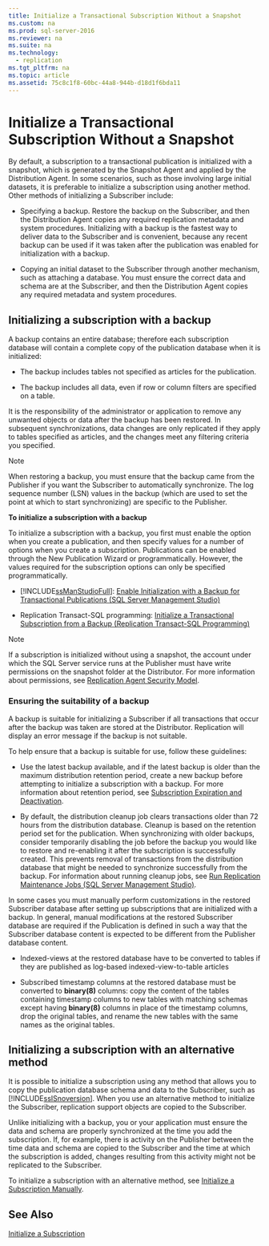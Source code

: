 ```yaml
---
title: Initialize a Transactional Subscription Without a Snapshot
ms.custom: na
ms.prod: sql-server-2016
ms.reviewer: na
ms.suite: na
ms.technology: 
  - replication
ms.tgt_pltfrm: na
ms.topic: article
ms.assetid: 75c8c1f8-60bc-44a8-944b-d18d1f6bda11
---
```

# Initialize a Transactional Subscription Without a Snapshot
  By default, a subscription to a transactional publication is initialized with a snapshot, which is generated by the Snapshot Agent and applied by the Distribution Agent. In some scenarios, such as those involving large initial datasets, it is preferable to initialize a subscription using another method. Other methods of initializing a Subscriber include:  
  
-   Specifying a backup. Restore the backup on the Subscriber, and then the Distribution Agent copies any required replication metadata and system procedures. Initializing with a backup is the fastest way to deliver data to the Subscriber and is convenient, because any recent backup can be used if it was taken after the publication was enabled for initialization with a backup.  
  
-   Copying an initial dataset to the Subscriber through another mechanism, such as attaching a database. You must ensure the correct data and schema are at the Subscriber, and then the Distribution Agent copies any required metadata and system procedures.  
  
## Initializing a subscription with a backup  
 A backup contains an entire database; therefore each subscription database will contain a complete copy of the publication database when it is initialized:  
  
-   The backup includes tables not specified as articles for the publication.  
  
-   The backup includes all data, even if row or column filters are specified on a table.  
  
 It is the responsibility of the administrator or application to remove any unwanted objects or data after the backup has been restored. In subsequent synchronizations, data changes are only replicated if they apply to tables specified as articles, and the changes meet any filtering criteria you specified.  
  
> [!NOTE]  
>  When restoring a backup, you must ensure that the backup came from the Publisher if you want the Subscriber to automatically synchronize. The log sequence number \(LSN\) values in the backup \(which are used to set the point at which to start synchronizing\) are specific to the Publisher.  
  
 **To initialize a subscription with a backup**  
  
 To initialize a subscription with a backup, you first must enable the option when you create a publication, and then specify values for a number of options when you create a subscription. Publications can be enabled through the New Publication Wizard or programmatically. However, the values required for the subscription options can only be specified programmatically.  
  
-   [!INCLUDE[ssManStudioFull](../../Token/Other/ssManStudioFull_md.md)]: [Enable Initialization with a Backup for Transactional Publications &#40;SQL Server Management Studio&#41;](../../Topics/TopicNameContainA/Enable-Initialization-with-a-Backup-for-Transactional-Publications--SQL-Server-Management-Studio-.md)  
  
-   Replication Transact\-SQL programming: [Initialize a Transactional Subscription from a Backup &#40;Replication Transact-SQL Programming&#41;](../../Topics/TopicNameContainA/Initialize-a-Transactional-Subscription-from-a-Backup--Replication-Transact-SQL-Programming-.md)  
  
> [!NOTE]  
>  If a subscription is initialized without using a snapshot, the account under which the SQL Server service runs at the Publisher must have write permissions on the snapshot folder at the Distributor. For more information about permissions, see [Replication Agent Security Model](../../Topics/TopicNameNotContainA/Replication-Agent-Security-Model.md).  
  
### Ensuring the suitability of a backup  
 A backup is suitable for initializing a Subscriber if all transactions that occur after the backup was taken are stored at the Distributor. Replication will display an error message if the backup is not suitable.  
  
 To help ensure that a backup is suitable for use, follow these guidelines:  
  
-   Use the latest backup available, and if the latest backup is older than the maximum distribution retention period, create a new backup before attempting to initialize a subscription with a backup. For more information about retention period, see [Subscription Expiration and Deactivation](../../Topics/TopicNameNotContainA/Subscription-Expiration-and-Deactivation.md).  
  
-   By default, the distribution cleanup job clears transactions older than 72 hours from the distribution database. Cleanup is based on the retention period set for the publication. When synchronizing with older backups, consider temporarily disabling the job before the backup you would like to restore and re\-enabling it after the subscription is successfully created. This prevents removal of transactions from the distribution database that might be needed to synchronize successfully from the backup. For information about running cleanup jobs, see [Run Replication Maintenance Jobs &#40;SQL Server Management Studio&#41;](../../Topics/TopicNameNotContainA/Run-Replication-Maintenance-Jobs--SQL-Server-Management-Studio-.md).  
  
 In some cases you must manually perform customizations in the restored Subscriber database after setting up subscriptions that are initialized with a backup. In general, manual modifications at the restored Subscriber database are required if the Publication is defined in such a way that the Subscriber database content is expected to be different from the Publisher database content.  
  
-   Indexed\-views at the restored database have to be converted to tables if they are published as log\-based indexed\-view\-to\-table articles  
  
-   Subscribed timestamp columns at the restored database must be converted to **binary\(8\)** columns: copy the content of the tables containing timestamp columns to new tables with matching schemas except having **binary\(8\)** columns in place of the timestamp columns, drop the original tables, and rename the new tables with the same names as the original tables.  
  
## Initializing a subscription with an alternative method  
 It is possible to initialize a subscription using any method that allows you to copy the publication database schema and data to the Subscriber, such as [!INCLUDE[ssISnoversion](../../Token/Other/ssISnoversion_md.md)]. When you use an alternative method to initialize the Subscriber, replication support objects are copied to the Subscriber.  
  
 Unlike initializing with a backup, you or your application must ensure the data and schema are properly synchronized at the time you add the subscription. If, for example, there is activity on the Publisher between the time data and schema are copied to the Subscriber and the time at which the subscription is added, changes resulting from this activity might not be replicated to the Subscriber.  
  
 To initialize a subscription with an alternative method, see [Initialize a Subscription Manually](../../Topics/TopicNameContainA/Initialize-a-Subscription-Manually.md).  
  
## See Also  
 [Initialize a Subscription](../../Topics/TopicNameContainA/Initialize-a-Subscription.md)  
  
  